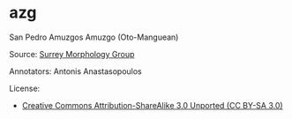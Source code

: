 # azg
San Pedro Amuzgos Amuzgo (Oto-Manguean)


Source:
[Surrey Morphology Group](https://oto-manguean.surrey.ac.uk/Search/AZG)

Annotators:
Antonis Anastasopoulos

License: 
- [Creative Commons Attribution-ShareAlike 3.0 Unported (CC BY-SA 3.0)](https://creativecommons.org/licenses/by-sa/3.0/)
